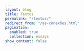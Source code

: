 ```yaml
---
layout: blog
title: Textos
permalink: "/textos/"
redirect_from: "/as-conexões.html"
pagination:
  enabled: true
  collection: essays
show_content: false
---
```

